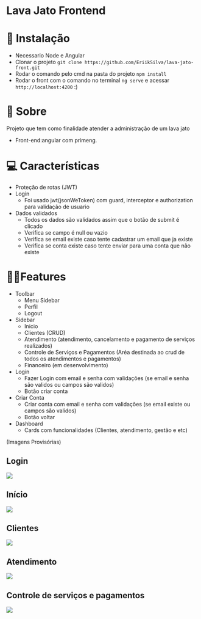 # Lava Jato Frontend

# 💾 Instalação
- Necessario Node e Angular
- Clonar o projeto ```git clone https://github.com/EriikSilva/lava-jato-front.git```
- Rodar o comando pelo cmd na pasta do projeto ```npm install```
- Rodar o front com o comando no terminal ```ng serve``` e acessar ```http://localhost:4200``` :)

# 💬 Sobre
Projeto que tem como finalidade atender a administração de um lava jato
<br>
- Front-end:angular com primeng.

# 💻 Características
- Proteção de rotas (JWT)
- Login 
  - Foi usado jwt(jsonWeToken) com guard, interceptor e authorization para validação de usuario
- Dados validados
  - Todos os dados são validados assim que o botão de submit é clicado 
  - Verifica se campo é null ou vazio
  - Verifica se email existe caso tente cadastrar um email que ja existe
  - Verifica se conta existe caso tente enviar para uma conta que não existe

# 🐱‍👤Features
- Toolbar
  - Menu Sidebar
  - Perfil
  - Logout
- Sidebar
  - Inicio
  - Clientes (CRUD)
  - Atendimento (atendimento, cancelamento e pagamento de serviços realizados)
  - Controle de Serviços e Pagamentos (Aréa destinada ao crud de todos os atendimentos e pagamentos)
  - Financeiro (em desenvolvimento)
- Login
  - Fazer Login com email e senha com validações (se email e senha são validos ou campos são validos)
  - Botão criar conta
- Criar Conta
  - Criar conta com email e senha com validações (se email existe ou campos são validos)
  - Botão voltar
- Dashboard 
  - Cards com funcionalidades (Clientes, atendimento, gestão e etc)
 
(Imagens Provisórias)

<h2>Login</h2>
<img src="https://github.com/EriikSilva/lava-jato-front/assets/61124602/2cd7aa1e-9d3c-453e-998f-a829bda50a4c"/>


<h2>Início</h2>
<img src="https://github.com/EriikSilva/lava-jato-front/assets/61124602/8cd8b8d5-8d5c-4699-9c2a-47f4cbaf5e73"/>

<h2>Clientes</h2>
<img src="https://github.com/EriikSilva/lava-jato-front/assets/61124602/d246c367-1f89-4b84-8aa5-f159fd85aea0" />

<h2>Atendimento</h2>
<img src="https://github.com/EriikSilva/lava-jato-front/assets/61124602/64b97419-e00d-48b4-aac6-4574533d7607"/>

<h2>Controle de serviços e pagamentos</h2>
<img src="https://github.com/EriikSilva/lava-jato-front/assets/61124602/6d384308-80a2-48a6-a97d-1730428bd590"/>

